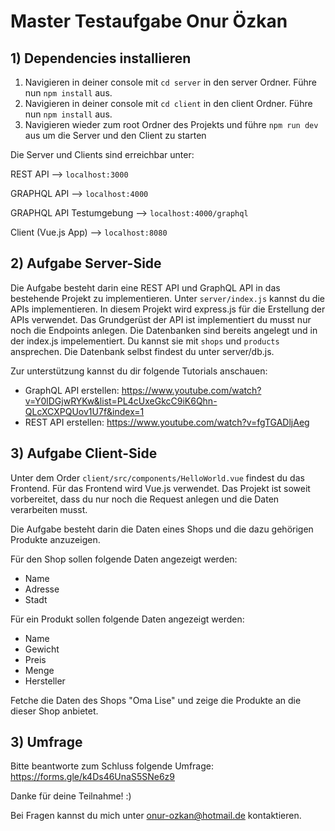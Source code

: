 # Master Testaufgabe Onur Özkan


## 1)  Dependencies installieren
1. Navigieren in deiner console mit `cd server` in den server Ordner. Führe nun `npm install` aus. 
2. Navigieren in deiner console mit `cd client` in den client Ordner. Führe nun `npm install` aus. 
3. Navigieren wieder zum root Ordner des Projekts und führe `npm run dev` aus um die Server und den Client zu starten

Die Server und Clients sind erreichbar unter:

REST API --> `localhost:3000`

GRAPHQL API --> `localhost:4000`

GRAPHQL API Testumgebung --> `localhost:4000/graphql`

Client (Vue.js App) --> `localhost:8080`


## 2)  Aufgabe Server-Side

Die Aufgabe besteht darin eine REST API und GraphQL API in das bestehende Projekt zu implementieren. Unter `server/index.js` kannst du die APIs implementieren. In diesem Projekt wird express.js für die Erstellung der APIs verwendet. Das Grundgerüst der API ist implementiert du musst nur noch die Endpoints anlegen. Die Datenbanken sind bereits angelegt und in der index.js impelementiert. Du kannst sie mit `shops` und `products` ansprechen. Die Datenbank selbst findest du unter server/db.js. 

Zur unterstützung kannst du dir folgende Tutorials anschauen:

- GraphQL API erstellen: https://www.youtube.com/watch?v=Y0lDGjwRYKw&list=PL4cUxeGkcC9iK6Qhn-QLcXCXPQUov1U7f&index=1
- REST API erstellen:  https://www.youtube.com/watch?v=fgTGADljAeg

## 3)  Aufgabe Client-Side

Unter dem Order `client/src/components/HelloWorld.vue` findest du das Frontend. Für das Frontend wird Vue.js verwendet. Das Projekt ist soweit vorbereitet, dass du nur noch die Request anlegen und die Daten verarbeiten musst. 

Die Aufgabe besteht darin die Daten eines Shops und die dazu gehörigen Produkte anzuzeigen.

Für den Shop sollen folgende Daten angezeigt werden:

- Name
- Adresse
- Stadt

Für ein Produkt sollen folgende Daten angezeigt werden:

- Name
- Gewicht
- Preis
- Menge
- Hersteller

Fetche die Daten des Shops "Oma Lise" und zeige die Produkte an die dieser Shop anbietet. 

## 3) Umfrage

Bitte beantworte zum Schluss folgende Umfrage: https://forms.gle/k4Ds46UnaS5SNe6z9

Danke für deine Teilnahme! :)

Bei Fragen kannst du mich unter onur-ozkan@hotmail.de kontaktieren.
